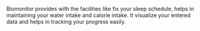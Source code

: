 Biomonitor provides with the facilities like fix your
sleep schedule, helps in maintaining your water
intake and calorie intake.
It visualize your entered data and helps in
tracking your progress easily.
